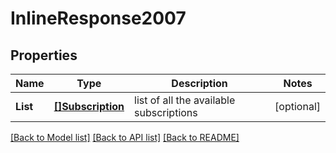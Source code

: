 # InlineResponse2007

## Properties

Name | Type | Description | Notes
------------ | ------------- | ------------- | -------------
**List** | [**[]Subscription**](Subscription.md) | list of all the available subscriptions | [optional] 

[[Back to Model list]](../README.md#documentation-for-models) [[Back to API list]](../README.md#documentation-for-api-endpoints) [[Back to README]](../README.md)


